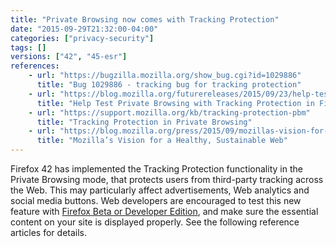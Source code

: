```yaml
---
title: "Private Browsing now comes with Tracking Protection"
date: "2015-09-29T21:32:00-04:00"
categories: ["privacy-security"]
tags: []
versions: ["42", "45-esr"]
references:
    - url: "https://bugzilla.mozilla.org/show_bug.cgi?id=1029886"
      title: "Bug 1029886 - tracking bug for tracking protection"
    - url: "https://blog.mozilla.org/futurereleases/2015/09/23/help-test-private-browsing-with-tracking-protection-in-firefox-beta/"
      title: "Help Test Private Browsing with Tracking Protection in Firefox Beta"
    - url: "https://support.mozilla.org/kb/tracking-protection-pbm"
      title: "Tracking Protection in Private Browsing"
    - url: "https://blog.mozilla.org/press/2015/09/mozillas-vision-for-a-healthy-sustainable-web/"
      title: "Mozilla’s Vision for a Healthy, Sustainable Web"
---
```

Firefox 42 has implemented the Tracking Protection functionality in the Private Browsing mode, that protects users from third-party tracking across the Web. This may particularly affect advertisements, Web analytics and social media buttons. Web developers are encouraged to test this new feature with [Firefox Beta or Developer Edition](https://www.mozilla.org/firefox/channel/), and make sure the essential content on your site is displayed properly. See the following reference articles for details.
